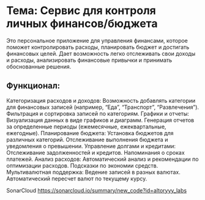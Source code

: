 # Тема: Сервис для контроля личных финансов/бюджета

Это персональное приложение для управления финансами, которое поможет контролировать расходы, 
планировать бюджет и достигать финансовых целей. Дает возможность легко отслеживать свои доходы и расходы, 
анализировать финансовые привычки и принимать обоснованные решения.

## Функционал:

Категоризация расходов и доходов:
Возможность добавлять категории для финансовых записей (например, “Еда”, “Транспорт”, “Развлечения”).
Фильтрация и сортировка записей по категориям.
Графики и отчеты:
Визуализация данных в виде графиков и диаграмм.
Генерация отчетов за определенные периоды (ежемесячные, ежеквартальные, ежегодные).
Планирование бюджета:
Установка бюджетов для различных категорий.
Отслеживание выполнения бюджета и уведомления о превышении.
Управление долгами и кредитами:
Отслеживание задолженностей и кредитов.
Напоминания о сроках платежей.
Анализ расходов:
Автоматический анализ и рекомендации по оптимизации расходов.
Подсказки по экономии средств.
Мультивалютная поддержка:
Ведение записей в разных валютах.
Автоматический пересчет валют по текущему курсу.


SonarCloud
https://sonarcloud.io/summary/new_code?id=altoryyy_labs
